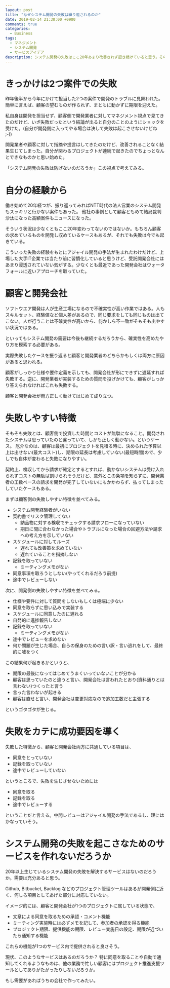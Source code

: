 ```yaml
---
layout: post
title: "なぜシステム開発の失敗は繰り返されるのか"
date: 2019-02-14 21:30:00 +0900
comments: true
categories:
  - Business
tags:
  - マネジメント
  - システム開発
  - サービスアイデア
description: システム開発の失敗はここ20年あまり改善されず起き続けていると思う。その原因を実際起きたケースを元に考えてみる。
---
```

# きっかけは2つ案件での失敗

昨年後半から今年にかけて担当した2つの案件で開発のトラブルに見舞われた。簡単に言えば、顧客の望むものが作られず、まともに動かずに期限を迎えた。

私自身は開発を担当せず、顧客側で開発業者に対してマネジメント視点で見てきたのだけど、いざ失敗だったという結論が出ると自分のことのようにショックを受けた。(自分が開発側に入ってやる場合は決して失敗は起こさせないけどね ;-))

開発業者や顧客に対して指摘や提言はしてきたのだけど、改善されることなく結果生じてしまった。自分が関わるプロジェクトが連続で起きたのでちょっとなんとできなものかと思い始めた。

「システム開発の失敗は防げないのだろうか」この視点で考えてみる。

# 自分の経験から

働き始めて20年経つが、振り返ってみればNTT時代の法人営業のシステム開発もスッキリと行かない案件もあった。
他社の事例として顧客ともめて結局裁判沙汰になった高額案件もニュースになった。

そういう状況は少なくともここ20年変わってないのではないか。もちろん顧客の求めているものを開発し収めているケースもあるが、それでも失敗は今でも起きている。

こういった失敗の経験をもとにアジャイル開発の手法が生まれたわけだけど、上場した大手IT企業では当たり前に習慣化していると思うけど、受託開発会社にはあまり浸透されていない気がする。少なくとも最近であった開発会社はウォータフォールに近いアプローチを取っていた。

# 顧客と開発会社

ソフトウエア開発は人が生産工場になるので不確実性が高い作業ではある。人もスキルセット、経験値など個人差があるので、同じ要求をしても同じものは出てこない。人が行うことは不確実性が高いから、何かしら不一致がそもそも出やすい状況ではある。

といってもシステム開発の需要は今後も継続するだろうから、確実性を高めたやり方を模索する必要がある。

実際失敗したケースを振り返ると顧客と開発業者のどちらかもしくは両方に原因があると思われる。

顧客がしっかり仕様や要件定義を示しても、開発会社が形にできずに遅延すれば失敗する。逆に、開発業者が実装するための質問を投げかけても、顧客がしっかり答えられなければこれも失敗する。

顧客と開発会社が両方正しく動けてはじめて成り立つ。

# 失敗しやすい特徴

そもそも失敗とは、顧客側で投資した時間とコストが無駄になること。開発されたシステムは思っていたのと違っていて、しかも正しく動かない。というケース。
厄介なのは、顧客は最初にプロジェクトを見積る時に、決められた予算以上は出せない(最大コスト)し、期限の延長は考慮していない(最短時間)ので、少しでも自体が変わると失敗になりやすい。

契約上、検収してから請求が確定とするとすれば、動かないシステムは受け入れられずコストの無駄は割けられそうだけど、意外とこの条項を知らずに、開発業者の工数ベースの請求を開発が完了していないにもかかわらず、払ってしまったしていたケースもある。

まずは顧客側の失敗しやすい特徴を並べてみる。

* システム開発経験者がいない
* 契約書でリスク管理してない
    * 納品物に対する検収でチェックする請求フローになっていない
    * 期日に間に合わなかった場合やトラブルになった場合の回避方法や請求への考え方を示していない
* スケジュールに対してルーズ
    * 遅れても改善策を求めていない
    * 遅れていることを指摘しない
* 記録を取っていない
    * ミーティングメモがない
* 同意事項を取ろうとしない(やってくれるだろう前提)
* 途中でレビューしない

次に、開発側の失敗しやすい特徴を並べてみる。

* 仕様や要件に対して質問をしないもしくは極端に少ない
* 同意を取らずに思い込みで実装する
* スケジュールに同意したのに遅れる
* 自発的に進捗報告しない
* 記録を取っていない
    * ミーティングメモがない
* 途中でレビューを求めない
* 何か問題が生じた場合、自らの保身のための言い訳・言い逃れをして、最終的に嘘をつく

この結果何が起きるかというと、

* 期限の最後になってはじめてうまくいっていないことが分かる
* 顧客は思っていたのと違うと言い、開発会社は言われたとおり(資料通りとは言わない)つくったと言う
* 言った言わないが起きる
* 顧客は直せと言い、開発会社は変更対応なので追加工数だと主張する

というゴタゴタが生じる。

# 失敗をカテに成功要因を導く

失敗した特徴から、顧客と開発会社両方に共通している項目は、

* 同意をとっていない
* 記録を取っていない
* 途中でレビューしていない

というところで、失敗を生じさせないためには

* 同意を取る
* 記録を取る
* 途中でレビューする

ということだと言える。中間レビューはアジャイル開発の手法であるし、理にはかなっていそう。

# システム開発の失敗を起こさなためのサービスを作れないだろうか

20年以上生じているシステム開発の失敗を解決するサービスはないのだろうか。需要は充分あると思う。

Github, Bitbucket, Backlog などのプロジェクト管理ツールはあるが開発側に近く、何しろ項目としてあげた部分に対応していない。

イメージ的には、顧客と開発会社が1つのプロジェクトに属している状態で、

* 文章による同意を取るための承認・コメント機能
* ミーティング実施時には必ずメモを記して、参加者の承認を得る機能
* プロジェクト期限、提供機能の期限、レビュー実施日の設定、期限が近づいたら通知する機能

これらの機能が1つのサービス内で提供されると良さそう。

現状、このようなサービスはあるのだろうか？
特に同意を取ることや自動で通知してくれるようなものは、他の業務で忙しい顧客にはプロジェクト推進支援ツールとしてありがたがったりしないだろうか。

もし需要があればうちの会社で作ってみたい。
